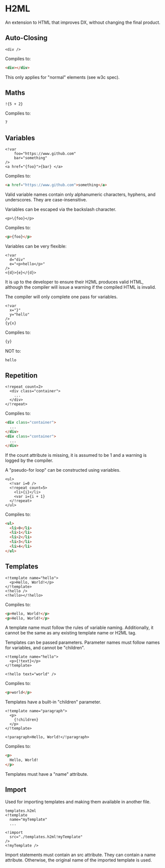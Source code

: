 # H2ML

An extension to HTML that improves DX, without changing the final product.

## Auto-Closing
```H2ML
<div />
```
Compiles to:
```HTML
<div></div>
```
This only applies for "normal" elements (see w3c spec).
## Maths
```H2ML
!{5 + 2}
```
Compiles to:
```HTML
7
```
## Variables
```H2ML
<!var 
	foo="https://www.github.com"   
	bar="something" 
/>
<a href="{foo}">{bar} </a>
```
Compiles to:
```HTML
<a href="https://www.github.com">something</a>
```
Valid variable names contain only alphanumeric characters, hyphens, and underscores. They are case-insensitive.

Variables can be escaped via the backslash character.

```H2ML
<p>\{foo}</p>
```
Compiles to:
```HTML
<p>{foo}</p>
```
Variables can be very flexible:
```H2ML
<!var
  d="div"
  e="<p>hello</p>"
/>
<{d}>{e}</{d}>
```
It is up to the developer to ensure their H2ML produces valid HTML, although the compiler will issue a warning if the compiled HTML is invalid. 

The compiler will only complete one pass for variables. 
```H2ML
<!var
  x="}"
  y="hello"
/>
{y{x}
```
Compiles to:
```HTML
{y}
```
NOT to:
```HTML
hello 
```
## Repetition
```H2ML
<!repeat count=2>
  <div class="container">
    ...
  </div>
</!repeat>
```
Compiles to:
```HTML
<div class="container">
  ...
</div>
<div class="container">
  ...
</div>
```
If the count attribute is missing, it is assumed to be 1 and a warning is logged by the compiler.

A "pseudo-for loop" can be constructed using variables.
```H2ML
<ul>
  <!var i=0 />
  <!repeat count=5>
    <li>{i}</li>
    <var i={i + 1}
  </!repeat>
</ul>
```
Compiles to:
```HTML
<ul>
  <li>0</li>
  <li>1</li>
  <li>2</li>
  <li>3</li>
  <li>4</li>
</ul>
```
## Templates
```H2ML
<!template name="hello">
  <p>Hello, World!</p>
</!template>
<!hello />
<!hello></!hello>
```
Compiles to:
```HTML
<p>Hello, World!</p>
<p>Hello, World!</p>
```
A template name must follow the rules of variable naming. Additionally, it cannot be the same as any existing template name or H2ML tag.

Templates can be passed parameters. Parameter names must follow names for variables, and cannot be "children".
```H2ML
<!template name="hello">
  <p>{!text}</p>
</!template>

<!hello text="world" />
```
Compiles to:
```HTML
<p>world</p>
```
Templates have a built-in "children" parameter.
```H2ML
<!template name="paragraph">
  <p>
    {!children}
  </p>
</!template>

<!paragraph>Hello, World!</!paragraph>
```
Compiles to:
```HTML
<p>
  Hello, World!
</p>
```
Templates must have a "name" attribute.
## Import
Used for importing templates and making them available in another file.
```H2ML
templates.h2ml
<!template
  name="myTemplate"
  ...
```
```H2ML
<!import
  src="./templates.h2ml!myTemplate"
/>
<!myTemplate />
```
Import statements must contain an src attribute. They can contain a name attribute. Otherwise, the original name of the imported template is used.
